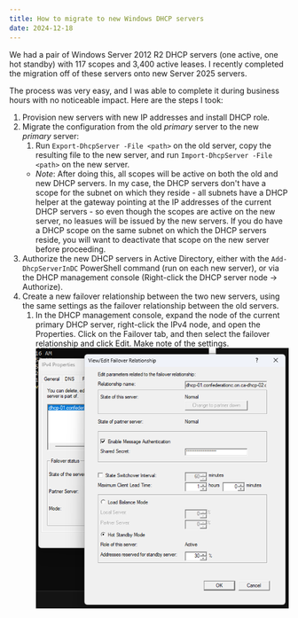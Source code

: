 ```yaml
---
title: How to migrate to new Windows DHCP servers
date: 2024-12-18
---
```

We had a pair of Windows Server 2012 R2 DHCP servers (one active, one hot standby) with 117 scopes and 3,400 active leases. I recently completed the migration off of these servers onto new Server 2025 servers.

The process was very easy, and I was able to complete it during business hours with no noticeable impact. Here are the steps I took:

1. Provision new servers with new IP addresses and install DHCP role.
2. Migrate the configuration from the old *primary* server to the new *primary* server:
    1. Run `Export-DhcpServer -File <path>` on the old server, copy the resulting file to the new server, and run `Import-DhcpServer -File <path>` on the new server.
    - *Note*: After doing this, all scopes will be active on both the old and new DHCP servers. In my case, the DHCP servers don't have a scope for the subnet on which they reside - all subnets have a DHCP helper at the gateway pointing at the IP addresses of the current DHCP servers - so even though the scopes are active on the new server, no leasues will be issued by the new servers. If you do have a DHCP scope on the same subnet on which the DHCP servers reside, you will want to deactivate that scope on the new server before proceeding.
2. Authorize the new DHCP servers in Active Directory, either with the `Add-DhcpServerInDC` PowerShell command (run on each new server), or via the DHCP management console (Right-click the DHCP server node -> Authorize).
3. Create a new failover relationship between the two new servers, using the same settings as the failover relationship between the old servers.
    1. In the DHCP management console, expand the node of the current primary DHCP server, right-click the IPv4 node, and open the Properties. Click on the Failover tab, and then select the failover relationship and click Edit. Make note of the settings.
    ![](dhcp1.png)
